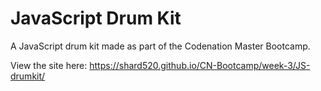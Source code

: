 # JavaScript Drum Kit

A JavaScript drum kit made as part of the Codenation Master Bootcamp.

View the site here:
<https://shard520.github.io/CN-Bootcamp/week-3/JS-drumkit/>

